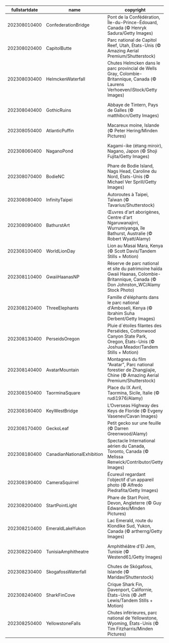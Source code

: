 |fullstartdate|name|copyright|title|image|
|--|--|--|--|--|
202308010400|ConfederationBridge|Pont de la Confédération, Île-du-Prince-Édouard, Canada (© Henryk Sadura/Getty Images)|La seule route vers l'Î.-P.-É.|![](/fr-CA/2023/08/202308010400ConfederationBridge.jpg)|
202308020400|CapitolButte|Parc national de Capitol Reef, Utah, États-Unis (© Amazing Aerial Premium/Shutterstock)|Une explosion de couleurs saisissante|![](/fr-CA/2023/08/202308020400CapitolButte.jpg)|
202308030400|HelmckenWaterfall|Chutes Helmcken dans le parc provincial de Wells Gray, Colombie-Britannique, Canada (© Laurens Verhoeven/iStock/Getty Images)|Écoutez ce rugissement!|![](/fr-CA/2023/08/202308030400HelmckenWaterfall.jpg)|
202308040400|GothicRuins|Abbaye de Tintern, Pays de Galles (© matthibcn/Getty Images)|Une fenêtre en porte-à-faux sur le passé|![](/fr-CA/2023/08/202308040400GothicRuins.jpg)|
202308050400|AtlanticPuffin|Macareux moine, Islande (© Peter Hering/Minden Pictures)|Quel drôle de nom d’oiseau|![](/fr-CA/2023/08/202308050400AtlanticPuffin.jpg)|
202308060400|NaganoPond|Kagami-ike (étang miroir), Nagano, Japon (© Shoji Fujita/Getty Images)|Un miroir qui reflète la beauté de la nature|![](/fr-CA/2023/08/202308060400NaganoPond.jpg)|
202308070400|BodieNC|Phare de Bodie Island, Nags Head, Caroline du Nord, États-Unis (© Michael Ver Sprill/Getty Images)|Une lumière parmi les étoiles|![](/fr-CA/2023/08/202308070400BodieNC.jpg)|
202308080400|InfinityTaipei|Autoroutes à Taipei, Taïwan (© Tavarius/Shutterstock)|Jusqu’à l’infini et au-delà!|![](/fr-CA/2023/08/202308080400InfinityTaipei.jpg)|
202308090400|BathurstArt|Œuvres d'art aborigènes, Centre d'art Ngaruwanajirri, Wurrumiyanga, île Bathurst, Australie (© Robert Wyatt/Alamy)|Une journée pour les peuples autochtones du monde entier|![](/fr-CA/2023/08/202308090400BathurstArt.jpg)|
202308100400|WorldLionDay|Lion au Masai Mara, Kenya (© Scott Davis/Tandem Stills + Motion)|"Roi de la jungle"? En fait, non!|![](/fr-CA/2023/08/202308100400WorldLionDay.jpg)|
202308110400|GwaiiHaanasNP|Réserve de parc national et site du patrimoine haïda Gwaii Haanas, Colombie-Britannique, Canada (© Don Johnston_WC/Alamy Stock Photo)|Entre cèdres et épicéas|![](/fr-CA/2023/08/202308110400GwaiiHaanasNP.jpg)|
202308120400|ThreeElephants|Famille d'éléphants dans le parc national d'Amboseli, Kenya (© Ibrahim Suha Derbent/Getty Images)|Si grands et pourtant si gentils!|![](/fr-CA/2023/08/202308120400ThreeElephants.jpg)|
202308130400|PerseidsOregon|Pluie d´étoiles filantes des Perséides, Cottonwood Canyon State Park, Oregon, États-Unis (© Joshua Meador/Tandem Stills + Motion)|Des météores en cascade|![](/fr-CA/2023/08/202308130400PerseidsOregon.jpg)|
202308140400|AvatarMountain|Montagnes du film “Avatar”, Parc national forestier de Zhangjiajie, Chine (© Amazing Aerial Premium/Shutterstock)|Un trésor naturel défiant la gravité|![](/fr-CA/2023/08/202308140400AvatarMountain.jpg)|
202308150400|TaorminaSquare|Place du IX Avril, Taormina, Sicile, Italie (© rudi1976/Alamy)|Une place en échiquier|![](/fr-CA/2023/08/202308150400TaorminaSquare.jpg)|
202308160400|KeyWestBridge|L’Overseas Highway des Keys de Floride (© Evgeny Vasenev/Cavan Images)|La route du grand large|![](/fr-CA/2023/08/202308160400KeyWestBridge.jpg)|
202308170400|GeckoLeaf|Petit gecko sur une feuille  (© Darren Greenwood/Alamy)|Un drôle de lézard!|![](/fr-CA/2023/08/202308170400GeckoLeaf.jpg)|
202308180400|CanadianNationalExhibition|Spectacle International aérien du Canada, Toronto, Canada (© Melissa Renwick/Contributor/Getty Images)|En avant toute!|![](/fr-CA/2023/08/202308180400CanadianNationalExhibition.jpg)|
202308190400|CameraSquirrel|Écureuil regardant l'objectif d'un appareil photo (© Alfredo Piedrafita/Getty Images)|Je suis prêt (ou près) pour mon gros plan|![](/fr-CA/2023/08/202308190400CameraSquirrel.jpg)|
202308200400|StartPointLight|Phare de Start Point, Devon, Angleterre (© Guy Edwardes/Minden Pictures)|Sentinelle des mers|![](/fr-CA/2023/08/202308200400StartPointLight.jpg)|
202308210400|EmeraldLakeYukon|Lac Emerald, route du Klondike Sud, Yukon, Canada (© artherng/Getty Images)|Briller de l’intérieur|![](/fr-CA/2023/08/202308210400EmeraldLakeYukon.jpg)|
202308220400|TunisiaAmphitheatre|Amphithéâtre d'El Jem, Tunisie (© Westend61/Getty Images)|Une "ovation" à l'architecture romaine|![](/fr-CA/2023/08/202308220400TunisiaAmphitheatre.jpg)|
202308230400|SkogafossWaterfall|Chutes de Skógafoss, Islande (© Maridav/Shutterstock)|Plonger en eaux troubles|![](/fr-CA/2023/08/202308230400SkogafossWaterfall.jpg)|
202308240400|SharkFinCove|Crique Shark Fin, Davenport, Californie, États-Unis (© Jeff Lewis/Tandem Stills + Motion)|Une crique qui porte bien son nom|![](/fr-CA/2023/08/202308240400SharkFinCove.jpg)|
202308250400|YellowstoneFalls|Chutes inférieures, parc national de Yellowstone, Wyoming, États-Unis (© Tim Fitzharris/Minden Pictures)|Le plus ancien parc national du monde|![](/fr-CA/2023/08/202308250400YellowstoneFalls.jpg)|
